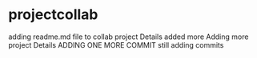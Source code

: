 # projectcollab
adding readme.md file to collab
project Details added more
Adding more project Details
ADDING ONE MORE COMMIT 
still adding commits
